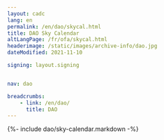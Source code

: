 ```yaml
---
layout: cadc
lang: en
permalink: /en/dao/skycal.html
title: DAO Sky Calendar
altLangPage: /fr/ofa/skycal.html
headerimage: /static/images/archive-info/dao.jpg
dateModified: 2021-11-10

signing: layout.signing


nav: dao

breadcrumbs:
    - link: /en/dao/
      title: DAO
---
```


{%- include dao/sky-calendar.markdown -%}
